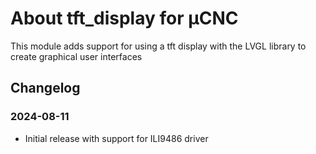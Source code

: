 # About tft_display for µCNC

This module adds support for using a tft display with the LVGL library to create graphical user interfaces

## Changelog

### 2024-08-11

- Initial release with support for ILI9486 driver

